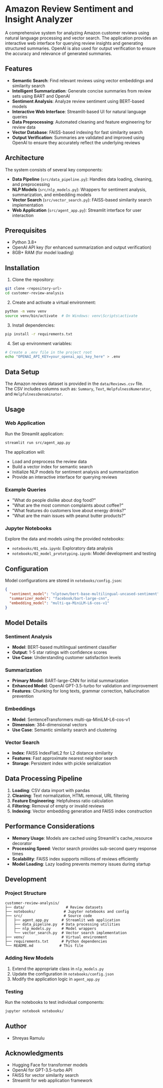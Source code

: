 # **Amazon Review Sentiment and Insight Analyzer**

A comprehensive system for analyzing Amazon customer reviews using natural language processing and vector search. The application provides an interactive web interface for querying review insights and generating structured summaries. OpenAI is also used for output verification to ensure the accuracy and relevance of generated summaries.

## Features

- **Semantic Search**: Find relevant reviews using vector embeddings and similarity search
- **Intelligent Summarization**: Generate concise summaries from review sets using BART and OpenAI
- **Sentiment Analysis**: Analyze review sentiment using BERT-based models
- **Interactive Web Interface**: Streamlit-based UI for natural language queries
- **Data Preprocessing**: Automated cleaning and feature engineering for review data
- **Vector Database**: FAISS-based indexing for fast similarity search
- **Output Verification**: Summaries are validated and improved using OpenAI to ensure they accurately reflect the underlying reviews

## Architecture

The system consists of several key components:

- **Data Pipeline** (`src/data_pipeline.py`): Handles data loading, cleaning, and preprocessing
- **NLP Models** (`src/nlp_models.py`): Wrappers for sentiment analysis, summarization, and embedding models
- **Vector Search** (`src/vector_search.py`): FAISS-based similarity search implementation
- **Web Application** (`src/agent_app.py`): Streamlit interface for user interaction

## Prerequisites

- Python 3.8+
- OpenAI API key (for enhanced summarization and output verification)
- 8GB+ RAM (for model loading)

## Installation

1. Clone the repository:
```bash
git clone <repository-url>
cd customer-review-analysis
```

2. Create and activate a virtual environment:
```bash
python -m venv venv
source venv/bin/activate  # On Windows: venv\Scripts\activate
```

3. Install dependencies:
```bash
pip install -r requirements.txt
```

4. Set up environment variables:
```bash
# Create a .env file in the project root
echo "OPENAI_API_KEY=your_openai_api_key_here" > .env
```

## Data Setup

The Amazon reviews dataset is  provided in the `data/Reviews.csv` file.  
The CSV includes columns such as: `Summary`, `Text`, `HelpfulnessNumerator`, and `HelpfulnessDenominator`.

## Usage

### Web Application

Run the Streamlit application:
```bash
streamlit run src/agent_app.py
```

The application will:
- Load and preprocess the review data
- Build a vector index for semantic search
- Initialize NLP models for sentiment analysis and summarization
- Provide an interactive interface for querying reviews

### Example Queries

- "What do people dislike about dog food?"
- "What are the most common complaints about coffee?"
- "What features do customers love about energy drinks?"
- "What are the main issues with peanut butter products?"

### Jupyter Notebooks

Explore the data and models using the provided notebooks:
- `notebooks/01_eda.ipynb`: Exploratory data analysis
- `notebooks/02_model_prototyping.ipynb`: Model development and testing

## Configuration

Model configurations are stored in `notebooks/config.json`:

```json
{
  "sentiment_model": "nlptown/bert-base-multilingual-uncased-sentiment",
  "summarizer_model": "facebook/bart-large-cnn", 
  "embedding_model": "multi-qa-MiniLM-L6-cos-v1"
}
```

## Model Details

### Sentiment Analysis
- **Model**: BERT-based multilingual sentiment classifier
- **Output**: 1-5 star ratings with confidence scores
- **Use Case**: Understanding customer satisfaction levels

### Summarization
- **Primary Model**: BART-large-CNN for initial summarization
- **Enhanced Model**: OpenAI GPT-3.5-turbo for validation and improvement
- **Features**: Chunking for long texts, grammar correction, hallucination prevention

### Embeddings
- **Model**: SentenceTransformers multi-qa-MiniLM-L6-cos-v1
- **Dimension**: 384-dimensional vectors
- **Use Case**: Semantic similarity search and clustering

### Vector Search
- **Index**: FAISS IndexFlatL2 for L2 distance similarity
- **Features**: Fast approximate nearest neighbor search
- **Storage**: Persistent index with pickle serialization

## Data Processing Pipeline

1. **Loading**: CSV data import with pandas
2. **Cleaning**: Text normalization, HTML removal, URL filtering
3. **Feature Engineering**: Helpfulness ratio calculation
4. **Filtering**: Removal of empty or invalid reviews
5. **Indexing**: Vector embedding generation and FAISS index construction

## Performance Considerations

- **Memory Usage**: Models are cached using Streamlit's cache_resource decorator
- **Processing Speed**: Vector search provides sub-second query response times
- **Scalability**: FAISS index supports millions of reviews efficiently
- **Model Loading**: Lazy loading prevents memory issues during startup

## Development

### Project Structure
```
customer-review-analysis/
├── data/                   # Review datasets
├── notebooks/             # Jupyter notebooks and config
├── src/                   # Source code
│   ├── agent_app.py      # Streamlit web application
│   ├── data_pipeline.py  # Data processing utilities
│   ├── nlp_models.py     # Model wrappers
│   └── vector_search.py  # Vector search implementation
├── venv/                 # Virtual environment
├── requirements.txt      # Python dependencies
└── README.md            # This file
```

### Adding New Models

1. Extend the appropriate class in `nlp_models.py`
2. Update the configuration in `notebooks/config.json`
3. Modify the application logic in `agent_app.py`

### Testing

Run the notebooks to test individual components:
```bash
jupyter notebook notebooks/
```

## Author

- Shreyas Ramulu

## Acknowledgments

- Hugging Face for transformer models
- OpenAI for GPT-3.5-turbo API
- FAISS for vector similarity search
- Streamlit for web application framework
